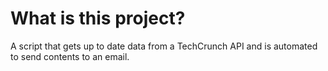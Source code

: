 # What is this project?
A script that gets up to date data from a TechCrunch API and is automated to send contents to an email.

